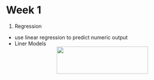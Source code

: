 # Week 1

1. Regression
- use linear regression to predict numeric output
- Liner Models
	<div align=center><img width="250" height="75" src="https://github.com/US579/COMP9417-19T2/tree/master/final_review/image/a"/></div>
